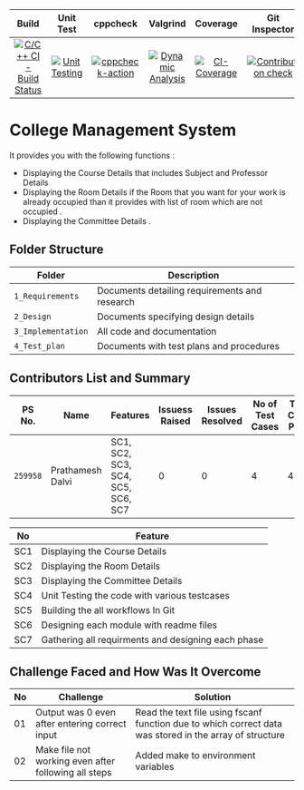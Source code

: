 

|Build|Unit Test|cppcheck|Valgrind|Coverage|Git Inspector|
|:--:|:--:|:--:|:--:|:--:|:--:|
| [![C/C++ CI - Build Status](https://github.com/Prathamesh303/Mini_Project/actions/workflows/cbuild.yml/badge.svg)](https://github.com/Prathamesh303/Mini_Project/actions/workflows/cbuild.yml) | [![Unit Testing](https://github.com/Prathamesh303/Mini_Project/actions/workflows/unitTesting.yml/badge.svg)](https://github.com/Prathamesh303/Mini_Project/actions/workflows/unitTesting.yml) |[![cppcheck-action](https://github.com/Prathamesh303/Mini_Project/actions/workflows/cppcheck.yml/badge.svg)](https://github.com/Prathamesh303/Mini_Project/actions/workflows/cppcheck.yml)| [![Dynamic Analysis](https://github.com/Prathamesh303/Mini_Project/actions/workflows/dynamic_code_quality.yml/badge.svg)](https://github.com/Prathamesh303/Mini_Project/actions/workflows/dynamic_code_quality.yml) |[![CI-Coverage](https://github.com/Prathamesh303/Mini_Project/actions/workflows/coverage.yml/badge.svg)](https://github.com/Prathamesh303/Mini_Project/actions/workflows/coverage.yml) |[![Contribution check](https://github.com/Prathamesh303/Mini_Project/actions/workflows/gitinspector.yml/badge.svg)](https://github.com/Prathamesh303/Mini_Project/actions/workflows/gitinspector.yml)|



# College Management  System 

It provides you with the following  functions :

* Displaying  the Course Details that includes Subject and Professor  Details 
* Displaying the Room Details if the Room that you want for your work is already  occupied than it provides  with list of room which are not occupied .
* Displaying the Committee Details .


## Folder Structure
Folder             | Description
-------------------| -----------------------------------------
`1_Requirements`   | Documents detailing requirements and research
`2_Design`         | Documents specifying design details
`3_Implementation` | All code and documentation
`4_Test_plan`      | Documents with test plans and procedures
## Contributors List and Summary
PS No. |  Name   |    Features    | Issuess Raised |Issues Resolved|No of Test Cases|Test Case Pass
---------|-------------|----------------|----------------|---------------|-------------|--------------
`259958` | Prathamesh Dalvi  | SC1, SC2, SC3, SC4, SC5, SC6, SC7| 0   | 0  | 4   | 4   

| No |Feature  |
|--|--|
| SC1 |Displaying the Course  Details   |
| SC2 | Displaying the Room  Details |
| SC3 |Displaying the Committee Details  |
| SC4 |Unit Testing the code with various testcases |
| SC5 |Building the all workflows In Git |
| SC6 |Designing each module with readme files |
| SC7 |Gathering all requirments and designing each phase |
## Challenge Faced and How Was It Overcome
| No |Challenge  | Solution
|--|--|--|
| 01 | Output was 0 even after entering correct input  | Read the text file using fscanf function due to which correct data was stored in the array of structure |
| 02 | Make file not working even after following all steps  | Added make to environment variables  |

